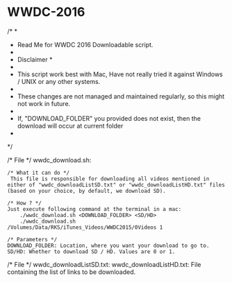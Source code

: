 # WWDC-2016
/*
 *
 * Read Me for WWDC 2016 Downloadable script.
 * 
 * Disclaimer *
 * 
 * This script work best with Mac, Have not really tried it against Windows / UNIX or any other systems.
 *
 * These changes are not managed and maintained regularly, so this might not work in future.
 *
 * If, "DOWNLOAD_FOLDER" you provided does not exist, then the download will occur at current folder
 *
 */
 

/* File */
wwdc_download.sh:

	/* What it can do */
	 This file is responsible for downloading all videos mentioned in either of "wwdc_downloadListSD.txt" or "wwdc_downloadListHD.txt" files (based on your choice, by default, we download SD).
	
	/* How ? */
	Just execute following command at the terminal in a mac:
		./wwdc_download.sh <DOWNLOAD_FOLDER> <SD/HD>
		./wwdc_download.sh /Volumes/Data/RKS/iTunes_Videos/WWDC2015/0Videos 1
	
	/* Parameters */
	DOWNLOAD_FOLDER: Location, where you want your download to go to.
	SD/HD: Whether to download SD / HD. Values are 0 or 1.

/* File */
wwdc_downloadListSD.txt:
wwdc_downloadListHD.txt:
	File containing the list of links to be downloaded.
	

